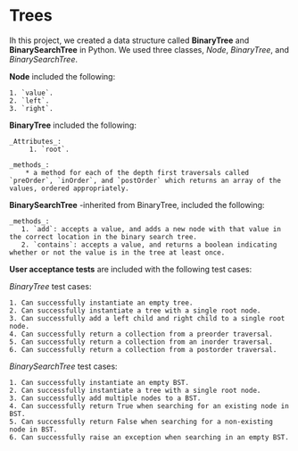 # Trees

Ih this project, we created a data structure called **BinaryTree** and **BinarySearchTree** in Python. We used three classes, _Node_, _BinaryTree_, and _BinarySearchTree_.

**Node** included the following:

    1. `value`.
    2. `left`.
    3. `right`.

**BinaryTree** included the following:

    _Attributes_:
         1. `root`.

    _methods_:
        * a method for each of the depth first traversals called `preOrder`, `inOrder`, and `postOrder` which returns an array of the values, ordered appropriately.

**BinarySearchTree** -inherited from BinaryTree, included the following:

    _methods_:
       1. `add`: accepts a value, and adds a new node with that value in the correct location in the binary search tree.
       2. `contains`: accepts a value, and returns a boolean indicating whether or not the value is in the tree at least once.


**User acceptance tests** are included with the following test cases:

*BinaryTree* test cases:

    1. Can successfully instantiate an empty tree.
    2. Can successfully instantiate a tree with a single root node.
    3. Can successfully add a left child and right child to a single root node.
    4. Can successfully return a collection from a preorder traversal.
    5. Can successfully return a collection from an inorder traversal.
    6. Can successfully return a collection from a postorder traversal.

*BinarySearchTree* test cases:

    1. Can successfully instantiate an empty BST.
    2. Can successfully instantiate a tree with a single root node.
    3. Can successfully add multiple nodes to a BST.
    4. Can successfully return True when searching for an existing node in BST.
    5. Can successfully return False when searching for a non-existing node in BST.
    6. Can successfully raise an exception when searching in an empty BST.

